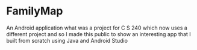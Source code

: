 # FamilyMap
An Android application what was a project for C S 240 which now uses a different project and so I made this public to show an interesting app that I built from scratch using Java and Android Studio

